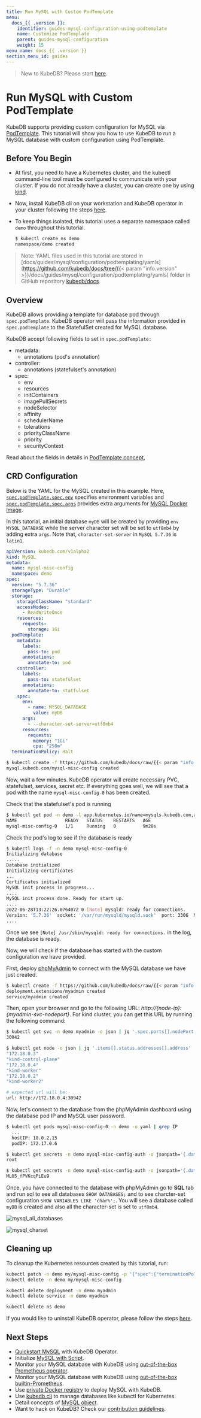 ```yaml
---
title: Run MySQL with Custom PodTemplate
menu:
  docs_{{ .version }}:
    identifier: guides-mysql-configuration-using-podtemplate
    name: Customize PodTemplate
    parent: guides-mysql-configuration
    weight: 15
menu_name: docs_{{ .version }}
section_menu_id: guides
---
```


> New to KubeDB? Please start [here](/docs/README.md).

# Run MySQL with Custom PodTemplate

KubeDB supports providing custom configuration for MySQL via [PodTemplate](/docs/guides/mysql/concepts/database/index.md#specpodtemplate). This tutorial will show you how to use KubeDB to run a MySQL database with custom configuration using PodTemplate.

## Before You Begin

- At first, you need to have a Kubernetes cluster, and the kubectl command-line tool must be configured to communicate with your cluster. If you do not already have a cluster, you can create one by using [kind](https://kind.sigs.k8s.io/docs/user/quick-start/).

- Now, install KubeDB cli on your workstation and KubeDB operator in your cluster following the steps [here](/docs/setup/README.md).

- To keep things isolated, this tutorial uses a separate namespace called `demo` throughout this tutorial.

  ```bash
  $ kubectl create ns demo
  namespace/demo created
  ```

> Note: YAML files used in this tutorial are stored in [docs/guides/mysql/configuration/podtemplating/yamls](https://github.com/kubedb/docs/tree/{{< param "info.version" >}}/docs/guides/mysql/configuration/podtemplating/yamls) folder in GitHub repository [kubedb/docs](https://github.com/kubedb/docs).

## Overview

KubeDB allows providing a template for database pod through `spec.podTemplate`. KubeDB operator will pass the information provided in `spec.podTemplate` to the StatefulSet created for MySQL database.

KubeDB accept following fields to set in `spec.podTemplate:`

- metadata:
  - annotations (pod's annotation)
- controller:
  - annotations (statefulset's annotation)
- spec:
  - env
  - resources
  - initContainers
  - imagePullSecrets
  - nodeSelector
  - affinity
  - schedulerName
  - tolerations
  - priorityClassName
  - priority
  - securityContext

Read about the fields in details in [PodTemplate concept](/docs/guides/mysql/concepts/database/index.md#specpodtemplate),

## CRD Configuration

Below is the YAML for the MySQL created in this example. Here, [`spec.podTemplate.spec.env`](/docs/guides/mysql/concepts/database/index.md#specpodtemplatespecenv) specifies environment variables and [`spec.podTemplate.spec.args`](/docs/guides/mysql/concepts/database/index.md#specpodtemplatespecargs) provides extra arguments for [MySQL Docker Image](https://hub.docker.com/_/mysql/).

In this tutorial, an initial database `myDB` will be created by providing `env` `MYSQL_DATABASE` while the server character set will be set to `utf8mb4` by adding extra `args`. Note that, `character-set-server` in `MySQL 5.7.36` is `latin1`.

```yaml
apiVersion: kubedb.com/v1alpha2
kind: MySQL
metadata:
  name: mysql-misc-config
  namespace: demo
spec:
  version: "5.7.36"
  storageType: "Durable"
  storage:
    storageClassName: "standard"
    accessModes:
      - ReadWriteOnce
    resources:
      requests:
        storage: 1Gi
  podTemplate:
    metadata:
      labels:
        pass-to: pod
      annotations:
        annotate-to: pod
    controller:
      labels:
        pass-to: statefulset
      annotations:
        annotate-to: statfulset
    spec:
      env:
        - name: MYSQL_DATABASE
          value: myDB
      args:
        - --character-set-server=utf8mb4
      resources:
        requests:
          memory: "1Gi"
          cpu: "250m"
  terminationPolicy: Halt
```

```bash
$ kubectl create -f https://github.com/kubedb/docs/raw/{{< param "info.version" >}}/docs/guides/mysql/configuration/podtemplating/yamls/mysql-misc-config.yaml
mysql.kubedb.com/mysql-misc-config created
```

Now, wait a few minutes. KubeDB operator will create necessary PVC, statefulset, services, secret etc. If everything goes well, we will see that a pod with the name `mysql-misc-config-0` has been created.

Check that the statefulset's pod is running

```bash
$ kubectl get pod -n demo -l app.kubernetes.io/name=mysqls.kubedb.com,app.kubernetes.io/instance=mysql-misc-config
NAME                  READY   STATUS    RESTARTS   AGE
mysql-misc-config-0   1/1     Running   0          9m28s
```

Check the pod's log to see if the database is ready

```bash
$ kubectl logs -f -n demo mysql-misc-config-0
Initializing database
.....
Database initialized
Initializing certificates
...
Certificates initialized
MySQL init process in progress...
....
MySQL init process done. Ready for start up.
....
2022-06-28T13:22:26.076407Z 0 [Note] mysqld: ready for connections.
Version: '5.7.36'  socket: '/var/run/mysqld/mysqld.sock'  port: 3306  MySQL Community Server (GPL)
....
```

Once we see `[Note] /usr/sbin/mysqld: ready for connections.` in the log, the database is ready.

Now, we will check if the database has started with the custom configuration we have provided.

First, deploy [phpMyAdmin](https://hub.docker.com/r/phpmyadmin/phpmyadmin/) to connect with the MySQL database we have just created.

```bash
$ kubectl create -f https://github.com/kubedb/docs/raw/{{< param "info.version" >}}/docs/guides/mysql/configuration/podtemplating/yamls/phpmyadmin.yaml
deployment.extensions/myadmin created
service/myadmin created
```

Then, open your browser and go to the following URL: _http://{node-ip}:{myadmin-svc-nodeport}_. For kind cluster, you can get this URL by running the following command:

```bash
$ kubectl get svc -n demo myadmin -o json | jq '.spec.ports[].nodePort'
30942

$ kubectl get node -o json | jq '.items[].status.addresses[].address'
"172.18.0.3"
"kind-control-plane"
"172.18.0.4"
"kind-worker"
"172.18.0.2"
"kind-worker2"

# expected url will be:
url: http://172.18.0.4:30942
```

Now, let's connect to the database from the phpMyAdmin dashboard using the database pod IP and MySQL user password.

```bash
$ kubectl get pods mysql-misc-config-0 -n demo -o yaml | grep IP
  ...
  hostIP: 10.0.2.15
  podIP: 172.17.0.6

$ kubectl get secrets -n demo mysql-misc-config-auth -o jsonpath='{.data.\user}' | base64 -d
root

$ kubectl get secrets -n demo mysql-misc-config-auth -o jsonpath='{.data.\password}' | base64 -d
MLO5_fPVKcqPiEu9
```

Once, you have connected to the database with phpMyAdmin go to **SQL** tab and run sql to see all databases `SHOW DATABASES;` and to see charcter-set configuration `SHOW VARIABLES LIKE 'char%';`. You will see a database called `myDB` is created and also all the character-set is set to `utf8mb4`.

![mysql_all_databases](/docs/guides/mysql/configuration/podtemplating/images/mysql-all-databases.png)

![mysql_charset](/docs/guides/mysql/configuration/podtemplating/images/mysql-charset.png)

## Cleaning up

To cleanup the Kubernetes resources created by this tutorial, run:

```bash
kubectl patch -n demo my/mysql-misc-config -p '{"spec":{"terminationPolicy":"WipeOut"}}' --type="merge"
kubectl delete -n demo my/mysql-misc-config

kubectl delete deployment -n demo myadmin
kubectl delete service -n demo myadmin

kubectl delete ns demo
```

If you would like to uninstall KubeDB operator, please follow the steps [here](/docs/setup/README.md).

## Next Steps

- [Quickstart MySQL](/docs/guides/mysql/quickstart/index.md) with KubeDB Operator.
- Initialize [MySQL with Script](/docs/guides/mysql/initialization/index.md).
- Monitor your MySQL database with KubeDB using [out-of-the-box Prometheus operator](/docs/guides/mysql/monitoring/prometheus-operator/index.md).
- Monitor your MySQL database with KubeDB using [out-of-the-box builtin-Prometheus](/docs/guides/mysql/monitoring/builtin-prometheus/index.md).
- Use [private Docker registry](/docs/guides/mysql/private-registry/index.md) to deploy MySQL with KubeDB.
- Use [kubedb cli](/docs/guides/mysql/cli/index.md) to manage databases like kubectl for Kubernetes.
- Detail concepts of [MySQL object](/docs/guides/mysql/concepts/database/index.md).
- Want to hack on KubeDB? Check our [contribution guidelines](/docs/CONTRIBUTING.md).
